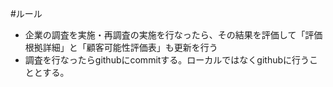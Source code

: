#ルール
 - 企業の調査を実施・再調査の実施を行なったら、その結果を評価して「評価根拠詳細」と「顧客可能性評価表」も更新を行う
 - 調査を行なったらgithubにcommitする。ローカルではなくgithubに行うこととする。